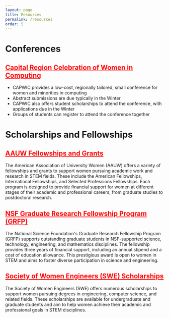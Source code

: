 ```yaml
---
layout: page
title: Resources
permalink: /resources
order: 5
---
```


# Conferences
## <a href="https://capwic.org/" style="color: red;">Capital Region Celebration of Women in Computing</a>
- CAPWIC provides a low-cost, regionally tailored, small conference for women and minorities in computing
- Abstract submissions are due typically in the Winter
- CAPWIC also offers student scholarships to attend the conference, with applications due in the Winter
- Groups of students can register to attend the conference together


# Scholarships and Fellowships
## <a href="https://www.aauw.org/resources/programs/fellowships-grants/" style="color: red;">AAUW Fellowships and Grants</a>
The American Association of University Women (AAUW) offers a variety of fellowships and grants to support women pursuing academic work and research in STEM fields. These include the American Fellowships, International Fellowships, and Selected Professions Fellowships. Each program is designed to provide financial support for women at different stages of their academic and professional careers, from graduate studies to postdoctoral research.


## <a href="https://www.nsfgrfp.org/" style="color: red;">NSF Graduate Research Fellowship Program (GRFP)</a>
The National Science Foundation's Graduate Research Fellowship Program (GRFP) supports outstanding graduate students in NSF-supported science, technology, engineering, and mathematics disciplines. The fellowship provides three years of financial support, including an annual stipend and a cost of education allowance. This prestigious award is open to women in STEM and aims to foster diverse participation in science and engineering.



## <a href="https://swe.org/scholarships/" style="color: red;"> Society of Women Engineers (SWE) Scholarships</a>
The Society of Women Engineers (SWE) offers numerous scholarships to support women pursuing degrees in engineering, computer science, and related fields. These scholarships are available for undergraduate and graduate students and aim to help women achieve their academic and professional goals in STEM disciplines.





